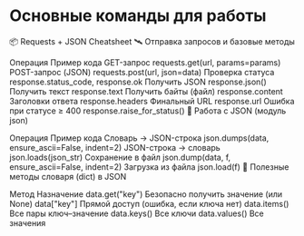 # **Основные команды для работы**

📦 Requests + JSON Cheatsheet
🛰️ Отправка запросов и базовые методы

Операция	Пример кода
GET-запрос	requests.get(url, params=params)
POST-запрос (JSON)	requests.post(url, json=data)
Проверка статуса	response.status_code, response.ok
Получить JSON	response.json()
Получить текст	response.text
Получить байты (файл)	response.content
Заголовки ответа	response.headers
Финальный URL	response.url
Ошибка при статусе ≥ 400	response.raise_for_status()
🧾 Работа с JSON (модуль json)

Операция	Пример кода
Словарь → JSON-строка	json.dumps(data, ensure_ascii=False, indent=2)
JSON-строка → словарь	json.loads(json_str)
Сохранение в файл	json.dump(data, f, ensure_ascii=False, indent=2)
Загрузка из файла	json.load(f)
🧰 Полезные методы словаря (dict) в JSON

Метод	Назначение
data.get("key")	Безопасно получить значение (или None)
data["key"]	Прямой доступ (ошибка, если ключа нет)
data.items()	Все пары ключ–значение
data.keys()	Все ключи
data.values()	Все значения
